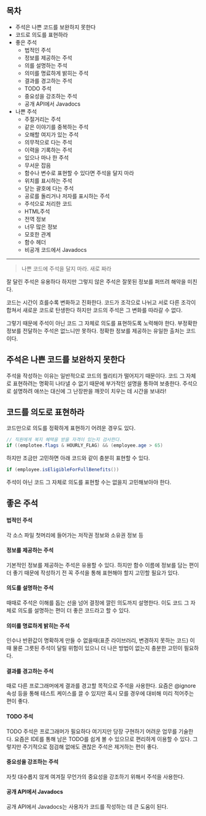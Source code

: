 ## 목차 ##
- 주석은 나쁜 코드를 보완하지 못한다
- 코드로 의도를 표현하라   
- 좋은 주석   
    - 법적인 주석   
    - 정보를 제공하는 주석   
    - 의를 설명하는 주석   
    - 의미를 명료하게 밝히는 주석   
    - 결과를 경고하는 주석    
    - TODO 주석    
    - 중요성을 강조하는 주석    
    - 공개 API에서 Javadocs
- 나쁜 주석
    - 주절거리는 주석
    - 같은 이야기를 중복하는 주석
    - 오해할 여지가 있는 주석
    - 의무적으로 다는 주석
    - 이력을 기록하는 주석
    - 있으나 마나 한 주석
    - 무서운 잡음
    - 함수나 변수로 표현할 수 있다면 주석을 달지 마라
    - 위치를 표시하는 주석
    - 닫는 괄호에 다는 주석
    - 공로를 돌리거나 저자를 표시하는 주석
    - 주석으로 처리한 코드
    - HTML주석
    - 전역 정보
    - 너무 많은 정보
    - 모호한 관계
    - 함수 헤더
    - 비공개 코드에서 Javadocs

-------------------------------------------------------------

> 나쁜 코드에 주석을 달지 마라. 새로 짜라

잘 달린 주석은 유용하다
하지만 그렇지 않은 주석은 잘못된 정보를 퍼뜨려 해악을 미친다.

코드는 시간이 흐를수록 변화하고 진화한다. 
코드가 조각으로 나뉘고 서로 다른 조각이 합쳐서 새로운 코드로 탄생한다
하지만 코드의 주석은 그 변화를 따라갈 수 없다.

그렇기 때문에 주석이 아닌 코드 그 자체로 의도를 표현하도록 노력해야 한다.
부정확한 정보를 전달하는 주석은 없느니만 못하다.
정확한 정보를 제공하는 유일한 출처는 코드이다.


## 주석은 나쁜 코드를 보완하지 못한다 ##
주석을 작성하는 이유는 일반적으로 코드의 퀄리티가 떨어지기 때문이다.
코드 그 자체로 표현하려는 명확히 나타낼 수 없기 때문에
부가적인 설명을 통하여 보충한다.
주석으로 설명하려 애쓰는 대신에 그 난장판을 깨끗이 치우는 데 시간을 보내라!

## 코드를 의도로 표현하라 ##
코드만으로 의도를 정확하게 표현하기 어려운 경우도 있다.

```java
// 직원에게 복지 혜택을 받을 자격이 있는지 검사한다. 
if ((emplotee.flags & HOURLY_FLAG) && (employee.age > 65)
```

하지만 조금만 고민하면 아래 코드와 같이 충분히 표현할 수 있다.

```java
if (employee.isEligibleForFullBenefits())
```

주석이 아닌 코드 그 자체로 의도를 표현할 수는 없을지 고민해보아야 한다.

## 좋은 주석 ##

#### 법적인 주석 
각 소스 파일 첫머리에 들어가는 저작권 정보와 소유권 정보 등

#### 정보를 제공하는 주석 
기본적인 정보를 제공하는 주석은 유용할 수 있다.
하지만 함수 이름에 정보를 담는 편이 더 좋기 때문에 작성하기 전
꼭 주석을 통해 표현해야 할지 고민할 필요가 있다.

#### 의도를 설명하는 주석
때때로 주석은 이해를 돕는 선을 넘어 결정에 깔린 의도까지 설명한다.
이도 코드 그 자체로 의도를 설명하는 편이 더 좋은 코드라고 할 수 있다.

#### 의미를 명료하게 밝히는 주석
인수나 반환값이 명확하게 만들 수 없을때(표준 라이브러리, 변경하지 못하는 코드)
이 때 물론 그릇된 주석이 달릴 위험이 있으니 
더 나은 방법이 없는지 충분한 고민이 필요하다.

#### 결과를 경고하는 주석    
때로 다른 프로그래머에게 결과를 경고할 목적으로 주석을 사용한다.
요즘은 @ignore 속성 등을 통해 테스트 케이스를 끌 수 있지만
혹시 모를 경우에 대비해 미리 적어주는 편이 좋다.

#### TODO 주석
TODO 주석은 프로그래머가 필요하다 여기지만 당장 구현하기 어려운 업무를 기술한다. 
요즘은 IDE를 통해 남은 TODO를 쉽게 볼 수 있으므로 편리하게 이용할 수 있다.
그렇지만 주기적으로 점검해 없애도 괜찮은 주석은 제거하는 편이 좋다.

#### 중요성을 강조하는 주석
자칫 대수롭지 않게 여겨질 무언가의 중요성을 강조하기 위해서 주석을 사용한다.

#### 공개 API에서 Javadocs
공개 API에서 Javadocs는 사용자가 코드를 작성하는 데 큰 도움이 된다.

